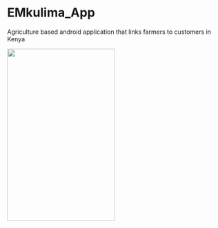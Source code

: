 # EMkulima_App

Agriculture based android application that links farmers to customers in Kenya

<img src="https://user-images.githubusercontent.com/61317911/140261605-2d9cd6bc-7844-43ee-9ba0-eaf020106a83.jpg" height="400dp" width="250dp"/>
